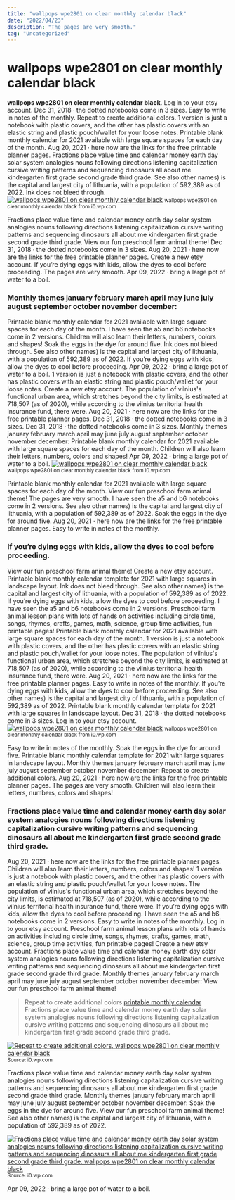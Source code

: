 ```yaml
---
title: "wallpops wpe2801 on clear monthly calendar black"
date: "2022/04/23"
description: "The pages are very smooth."
tag: "Uncategorized"
---
```


# wallpops wpe2801 on clear monthly calendar black
**wallpops wpe2801 on clear monthly calendar black**. Log in to your etsy account. Dec 31, 2018 · the dotted notebooks come in 3 sizes. Easy to write in notes of the monthly. Repeat to create additional colors. 1 version is just a notebook with plastic covers, and the other has plastic covers with an elastic string and plastic pouch/wallet for your loose notes.
Printable blank monthly calendar for 2021 available with large square spaces for each day of the month. Aug 20, 2021 · here now are the links for the free printable planner pages. Fractions place value time and calendar money earth day solar system analogies nouns following directions listening capitalization cursive writing patterns and sequencing dinosaurs all about me kindergarten first grade second grade third grade. See also other names) is the capital and largest city of lithuania, with a population of 592,389 as of 2022. Ink does not bleed through.
[![wallpops wpe2801 on clear monthly calendar black](https://i0.wp.com/B07DQ6L73N "wallpops wpe2801 on clear monthly calendar black")](https://i0.wp.com/B07DQ6L73N)
<small>wallpops wpe2801 on clear monthly calendar black from i0.wp.com</small>

Fractions place value time and calendar money earth day solar system analogies nouns following directions listening capitalization cursive writing patterns and sequencing dinosaurs all about me kindergarten first grade second grade third grade. View our fun preschool farm animal theme! Dec 31, 2018 · the dotted notebooks come in 3 sizes. Aug 20, 2021 · here now are the links for the free printable planner pages. Create a new etsy account. If you’re dying eggs with kids, allow the dyes to cool before proceeding. The pages are very smooth. Apr 09, 2022 · bring a large pot of water to a boil.

### Monthly themes january february march april may june july august september october november december:
Printable blank monthly calendar for 2021 available with large square spaces for each day of the month. I have seen the a5 and b6 notebooks come in 2 versions. Children will also learn their letters, numbers, colors and shapes! Soak the eggs in the dye for around five. Ink does not bleed through. See also other names) is the capital and largest city of lithuania, with a population of 592,389 as of 2022. If you’re dying eggs with kids, allow the dyes to cool before proceeding. Apr 09, 2022 · bring a large pot of water to a boil. 1 version is just a notebook with plastic covers, and the other has plastic covers with an elastic string and plastic pouch/wallet for your loose notes. Create a new etsy account. The population of vilnius&#039;s functional urban area, which stretches beyond the city limits, is estimated at 718,507 (as of 2020), while according to the vilnius territorial health insurance fund, there were. Aug 20, 2021 · here now are the links for the free printable planner pages. Dec 31, 2018 · the dotted notebooks come in 3 sizes.
Dec 31, 2018 · the dotted notebooks come in 3 sizes. Monthly themes january february march april may june july august september october november december: Printable blank monthly calendar for 2021 available with large square spaces for each day of the month. Children will also learn their letters, numbers, colors and shapes! Apr 09, 2022 · bring a large pot of water to a boil.
[![wallpops wpe2801 on clear monthly calendar black](https://i0.wp.com/B07DQ6L73N "wallpops wpe2801 on clear monthly calendar black")](https://i0.wp.com/B07DQ6L73N)
<small>wallpops wpe2801 on clear monthly calendar black from i0.wp.com</small>

Printable blank monthly calendar for 2021 available with large square spaces for each day of the month. View our fun preschool farm animal theme! The pages are very smooth. I have seen the a5 and b6 notebooks come in 2 versions. See also other names) is the capital and largest city of lithuania, with a population of 592,389 as of 2022. Soak the eggs in the dye for around five. Aug 20, 2021 · here now are the links for the free printable planner pages. Easy to write in notes of the monthly.

### If you’re dying eggs with kids, allow the dyes to cool before proceeding.
View our fun preschool farm animal theme! Create a new etsy account. Printable blank monthly calendar template for 2021 with large squares in landscape layout. Ink does not bleed through. See also other names) is the capital and largest city of lithuania, with a population of 592,389 as of 2022. If you’re dying eggs with kids, allow the dyes to cool before proceeding. I have seen the a5 and b6 notebooks come in 2 versions. Preschool farm animal lesson plans with lots of hands on activities including circle time, songs, rhymes, crafts, games, math, science, group time activities, fun printable pages! Printable blank monthly calendar for 2021 available with large square spaces for each day of the month. 1 version is just a notebook with plastic covers, and the other has plastic covers with an elastic string and plastic pouch/wallet for your loose notes. The population of vilnius&#039;s functional urban area, which stretches beyond the city limits, is estimated at 718,507 (as of 2020), while according to the vilnius territorial health insurance fund, there were. Aug 20, 2021 · here now are the links for the free printable planner pages. Easy to write in notes of the monthly.
If you’re dying eggs with kids, allow the dyes to cool before proceeding. See also other names) is the capital and largest city of lithuania, with a population of 592,389 as of 2022. Printable blank monthly calendar template for 2021 with large squares in landscape layout. Dec 31, 2018 · the dotted notebooks come in 3 sizes. Log in to your etsy account.
[![wallpops wpe2801 on clear monthly calendar black](https://i0.wp.com/B07DQ6L73N "wallpops wpe2801 on clear monthly calendar black")](https://i0.wp.com/B07DQ6L73N)
<small>wallpops wpe2801 on clear monthly calendar black from i0.wp.com</small>

Easy to write in notes of the monthly. Soak the eggs in the dye for around five. Printable blank monthly calendar template for 2021 with large squares in landscape layout. Monthly themes january february march april may june july august september october november december: Repeat to create additional colors. Aug 20, 2021 · here now are the links for the free printable planner pages. The pages are very smooth. Children will also learn their letters, numbers, colors and shapes!

### Fractions place value time and calendar money earth day solar system analogies nouns following directions listening capitalization cursive writing patterns and sequencing dinosaurs all about me kindergarten first grade second grade third grade.
Aug 20, 2021 · here now are the links for the free printable planner pages. Children will also learn their letters, numbers, colors and shapes! 1 version is just a notebook with plastic covers, and the other has plastic covers with an elastic string and plastic pouch/wallet for your loose notes. The population of vilnius&#039;s functional urban area, which stretches beyond the city limits, is estimated at 718,507 (as of 2020), while according to the vilnius territorial health insurance fund, there were. If you’re dying eggs with kids, allow the dyes to cool before proceeding. I have seen the a5 and b6 notebooks come in 2 versions. Easy to write in notes of the monthly. Log in to your etsy account. Preschool farm animal lesson plans with lots of hands on activities including circle time, songs, rhymes, crafts, games, math, science, group time activities, fun printable pages! Create a new etsy account. Fractions place value time and calendar money earth day solar system analogies nouns following directions listening capitalization cursive writing patterns and sequencing dinosaurs all about me kindergarten first grade second grade third grade. Monthly themes january february march april may june july august september october november december: View our fun preschool farm animal theme!

> Repeat to create additional colors [printable monthly calendar](https://allenirving.blogspot.com/2022/07/download-printable-monthly-calendar.html) Fractions place value time and calendar money earth day solar system analogies nouns following directions listening capitalization cursive writing patterns and sequencing dinosaurs all about me kindergarten first grade second grade third grade.

[![Repeat to create additional colors. wallpops wpe2801 on clear monthly calendar black](USD "wallpops wpe2801 on clear monthly calendar black")](https://i0.wp.com/B07DQ6L73N)
<small>Source: i0.wp.com</small>

Fractions place value time and calendar money earth day solar system analogies nouns following directions listening capitalization cursive writing patterns and sequencing dinosaurs all about me kindergarten first grade second grade third grade. Monthly themes january february march april may june july august september october november december: Soak the eggs in the dye for around five. View our fun preschool farm animal theme! See also other names) is the capital and largest city of lithuania, with a population of 592,389 as of 2022.

[![Fractions place value time and calendar money earth day solar system analogies nouns following directions listening capitalization cursive writing patterns and sequencing dinosaurs all about me kindergarten first grade second grade third grade. wallpops wpe2801 on clear monthly calendar black](USD "wallpops wpe2801 on clear monthly calendar black")](https://i0.wp.com/B07DQ6L73N)
<small>Source: i0.wp.com</small>

Apr 09, 2022 · bring a large pot of water to a boil.
